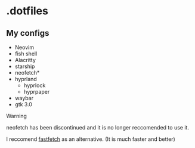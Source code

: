 # .dotfiles
## My configs
- Neovim
- fish shell
- Alacritty
- starship
- neofetch*
- hyprland
    - hyprlock
    - hyprpaper
- waybar
- gtk 3.0

> [!WARNING]
> neofetch has been discontinued and it is no longer reccomended to use it.
> 
> I reccomend [fastfetch](https://github.com/fastfetch-cli/fastfetch) as an alternative. (It is much faster and better)
